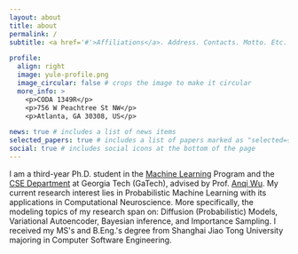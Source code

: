```yaml
---
layout: about
title: about
permalink: /
subtitle: <a href='#'>Affiliations</a>. Address. Contacts. Motto. Etc.

profile:
  align: right
  image: yule-profile.png
  image_circular: false # crops the image to make it circular
  more_info: >
    <p>CODA 1349R</p>
    <p>756 W Peachtree St NW</p>
    <p>Atlanta, GA 30308, US</p>

news: true # includes a list of news items
selected_papers: true # includes a list of papers marked as "selected={true}"
social: true # includes social icons at the bottom of the page
---
```


I am a third-year Ph.D. student in the [Machine Learning](https://ml.gatech.edu/) Program and the [CSE Department](https://cse.gatech.edu/) at Georgia Tech (GaTech), advised by Prof. [Anqi Wu](https://sites.google.com/site/anqiwuresearch). My current research interest lies in Probabilistic Machine Learning with its applications in Computational Neuroscience. More specifically, the modeling topics of my research span on: Diffusion (Probabilistic) Models, Variational Autoencoder, Bayesian inference, and Importance Sampling. I received my MS's and B.Eng.'s degree from Shanghai Jiao Tong University majoring in Computer Software Engineering.

